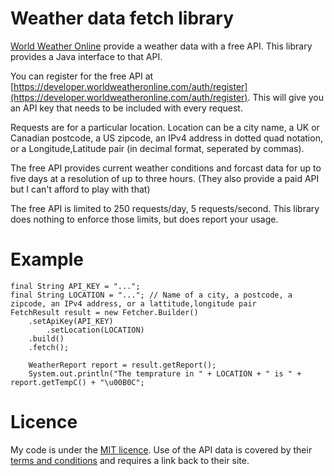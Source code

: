 # Weather data fetch library

[World Weather Online](https://www.worldweatheronline.com) provide
 a weather data with a free API. This library provides a Java 
interface to that API.

You can register for the free API at [https://developer.worldweatheronline.com/auth/register](https://developer.worldweatheronline.com/auth/register). This
will give you an API key that needs to be included with every request.

Requests are for a particular location. Location can be a city name, a UK 
or Canadian postcode, a US zipcode, an IPv4 address in dotted quad notation,
or a Longitude,Latitude pair (in decimal format, seperated by commas).

The free API provides current weather conditions and forcast data for up to 
five days at a resolution of up to three hours. (They also provide a paid
API but I can't afford to play with that)

The free API is limited to 250 requests/day, 5 requests/second. This library
does nothing to enforce those limits, but does report your usage.

# Example
	final String API_KEY = "...";
	final String LOCATION = "..."; // Name of a city, a postcode, a zipcode, an IPv4 address, or a lattitude,longitude pair
	FetchResult result = new Fetcher.Builder()
		.setApiKey(API_KEY)
	        .setLocation(LOCATION)
		.build()
		.fetch();

		WeatherReport report = result.getReport();
		System.out.println("The temprature in " + LOCATION + " is " + report.getTempC() + "\u00B0C";

# Licence

My code is under the [MIT licence](LICENCE). Use of the API data is covered by their 
[terms and conditions](http://www.worldweatheronline.com/api/free-api-terms.aspx)
and requires a link back to their site.
